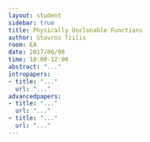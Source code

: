 ```yaml
---
layout: student
sidebar: true
title: Physically Unclonable Functions
author: Stavros Tzilis
room: EA
date: 2017/06/08
time: 10:00-12:00
abstract: "..."
intropapers:
- title: "..."
  url: "..."
advancedpapers:
- title: "..."
  url: "..."
- title: "..."
  url: "..."
---
```


